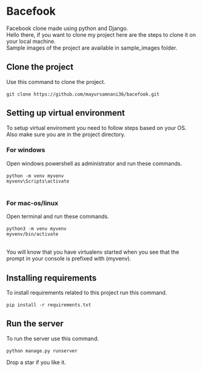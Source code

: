# Bacefook
Facebook clone made using python and Django. <br>
Hello there, if you want to clone my project here are the steps to clone it on your local machine.<br>
Sample images of the project are available in sample_images folder.

## Clone the project
Use this command to clone the project.<br><br>
`git clone https://github.com/mayursamnani36/bacefook.git`

## Setting up virtual environment
To setup virtual enviroment you need to follow steps based on your OS. Also make sure you are in the project directory.

### For windows
Open windows powershell as administrator and run these commands.<br><br>
`python -m venv myvenv`<br>
`myvenv\Scripts\activate`<br><br>

### For mac-os/linux
Open terminal and run these commands.<br><br>
`python3 -m venv myvenv`<br>
`myvenv/bin/activate`<br><br>

You will know that you have virtualenv started when you see that the prompt in your console is prefixed with (myvenv).

## Installing requirements
To install requirements related to this project run this command.<br><br>
`pip install -r requirements.txt`<br>

## Run the server
To run the server use this command.<br><br>
`python manage.py runserver`

Drop a star if you like it.
